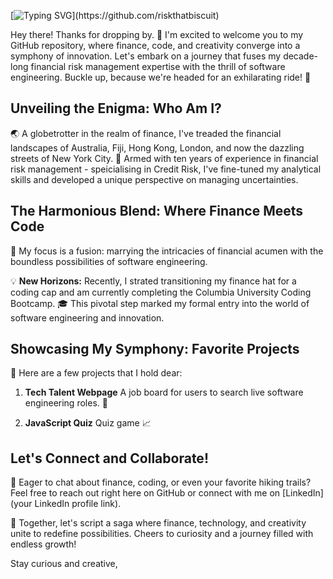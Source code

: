 [![Typing SVG](https://readme-typing-svg.demolab.com/?lines=Risk+that+Biscuit!)](https://github.com/riskthatbiscuit)

Hey there! Thanks for dropping by. 🌟 I'm excited to welcome you to my GitHub repository, where finance, code, and creativity converge into a symphony of innovation. Let's embark on a journey that fuses my decade-long financial risk management expertise with the thrill of software engineering. Buckle up, because we're headed for an exhilarating ride! 🚀

## Unveiling the Enigma: Who Am I?

🌏 A globetrotter in the realm of finance, I've treaded the financial landscapes of Australia, Fiji, Hong Kong, London, and now the dazzling streets of New York City. 🌆 Armed with ten years of experience in financial risk management - speicialising in Credit Risk, I've fine-tuned my analytical skills and developed a unique perspective on managing uncertainties.

## The Harmonious Blend: Where Finance Meets Code

💼 My focus is a fusion: marrying the intricacies of financial acumen with the boundless possibilities of software engineering.

💡 **New Horizons:** Recently, I strated transitioning my finance hat for a coding cap and am currently completing the Columbia University Coding Bootcamp. 🎓 This pivotal step marked my formal entry into the world of software engineering and innovation.

## Showcasing My Symphony: Favorite Projects

🌟 Here are a few projects that I hold dear:

1.  **Tech Talent Webpage** A job board for users to search live software engineering roles. 🤖

2.  **JavaScript Quiz** Quiz game 📈

## Let's Connect and Collaborate!

💬 Eager to chat about finance, coding, or even your favorite hiking trails? Feel free to reach out right here on GitHub or connect with me on [LinkedIn](your LinkedIn profile link).

🚀 Together, let's script a saga where finance, technology, and creativity unite to redefine possibilities. Cheers to curiosity and a journey filled with endless growth!

Stay curious and creative,
